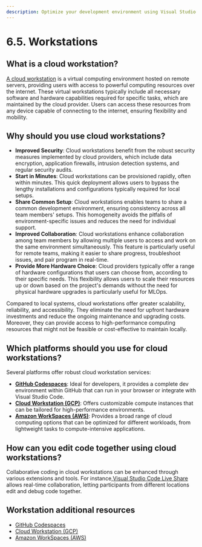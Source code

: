 ```yaml
---
description: Optimize your development environment using Visual Studio Code for Python and MLOps projects by creating workspaces that enhance your coding workflow and productivity.
---
```


# 6.5. Workstations

## What is a cloud workstation?

[A cloud workstation](https://cloud.google.com/workstations?hl=en) is a virtual computing environment hosted on remote servers, providing users with access to powerful computing resources over the internet. These virtual workstations typically include all necessary software and hardware capabilities required for specific tasks, which are maintained by the cloud provider. Users can access these resources from any device capable of connecting to the internet, ensuring flexibility and mobility.

## Why should you use cloud workstations?

- **Improved Security**: Cloud workstations benefit from the robust security measures implemented by cloud providers, which include data encryption, application firewalls, intrusion detection systems, and regular security audits.
- **Start in Minutes**: Cloud workstations can be provisioned rapidly, often within minutes. This quick deployment allows users to bypass the lengthy installations and configurations typically required for local setups.
- **Share Common Setup**: Cloud workstations enables teams to share a common development environment, ensuring consistency across all team members' setups. This homogeneity avoids the pitfalls of environment-specific issues and reduces the need for individual support.
- **Improved Collaboration**: Cloud workstations enhance collaboration among team members by allowing multiple users to access and work on the same environment simultaneously. This feature is particularly useful for remote teams, making it easier to share progress, troubleshoot issues, and pair program in real-time.
- **Provide More Hardware Choice**: Cloud providers typically offer a range of hardware configurations that users can choose from, according to their specific needs. This flexibility allows users to scale their resources up or down based on the project's demands without the need for physical hardware upgrades is particularly useful for MLOps.

Compared to local systems, cloud workstations offer greater scalability, reliability, and accessibility. They eliminate the need for upfront hardware investments and reduce the ongoing maintenance and upgrading costs. Moreover, they can provide access to high-performance computing resources that might not be feasible or cost-effective to maintain locally.

## Which platforms should you use for cloud workstations?

Several platforms offer robust cloud workstation services:

- **[GitHub Codespaces](https://github.com/features/codespaces)**: Ideal for developers, it provides a complete dev environment within GitHub that can run in your browser or integrate with Visual Studio Code.
- **[Cloud Workstation (GCP)](https://cloud.google.com/workstations)**: Offers customizable compute instances that can be tailored for high-performance environments.
- **[Amazon WorkSpaces (AWS)](https://aws.amazon.com/fr/workspaces/)**: Provides a broad range of cloud computing options that can be optimized for different workloads, from lightweight tasks to compute-intensive applications.

## How can you edit code together using cloud workstations?

Collaborative coding in cloud workstations can be enhanced through various extensions and tools. For instance,[Visual Studio Code Live Share](https://code.visualstudio.com/learn/collaboration/live-share) allows real-time collaboration, letting participants from different locations edit and debug code together.

## Workstation additional resources

- [GitHub Codespaces](https://github.com/features/codespaces)
- [Cloud Workstation (GCP)](https://cloud.google.com/workstations)
- [Amazon WorkSpaces (AWS)](https://aws.amazon.com/fr/workspaces/)
